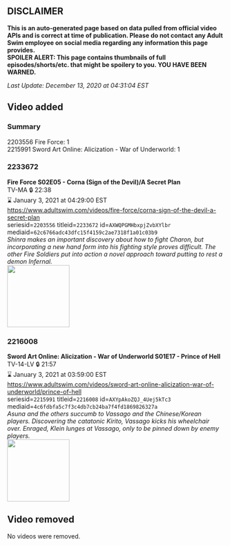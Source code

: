 ## DISCLAIMER
**This is an auto-generated page based on data pulled from official video APIs and is correct at time of publication. Please do not contact any Adult Swim employee on social media regarding any information this page provides.**  
**SPOILER ALERT: This page contains thumbnails of full episodes/shorts/etc. that might be spoilery to you. YOU HAVE BEEN WARNED.**  

_Last Update: December 13, 2020 at 04:31:04 EST_
## Video added
### Summary
2203556 Fire Force: 1  
2215991 Sword Art Online: Alicization - War of Underworld: 1  
### 2233672
**Fire Force S02E05 - Corna (Sign of the Devil)/A Secret Plan**  
TV-MA 🔒 22:38  
⌛ January 3, 2021 at 04:29:00 EST  
https://www.adultswim.com/videos/fire-force/corna-sign-of-the-devil-a-secret-plan  
seriesid=`2203556` titleid=`2233672` id=`AXWQPGMHbxpjZvbXYlbr` mediaid=`62c6766adc43dfc15f4159c2ae7318f1a01c03b9`  
_Shinra makes an important discovery about how to fight Charon, but incorporating a new hand form into his fighting style proves difficult. The other Fire Soldiers put into action a novel approach toward putting to rest a demon Infernal._  
<a href="https://media.cdn.adultswim.com/uploads/20201103/thumbnails/2_201131731161-FireForce2_029.jpg"><img src="https://media.cdn.adultswim.com/uploads/20201103/thumbnails/2_201131731161-FireForce2_029.jpg" height="144px" /></a>
### 2216008
**Sword Art Online: Alicization - War of Underworld S01E17 - Prince of Hell**  
TV-14-LV 🔒 21:57  
⌛ January 3, 2021 at 03:59:00 EST  
https://www.adultswim.com/videos/sword-art-online-alicization-war-of-underworld/prince-of-hell  
seriesid=`2215991` titleid=`2216008` id=`AXYpAkoZQJ_4Uej5kTc3` mediaid=`4c6fdbfa5c7f3c4db7cb24ba7f4fd1869826327a`  
_Asuna and the others succumb to Vassago and the Chinese/Korean players. Discovering the catatonic Kirito, Vassago kicks his wheelchair over. Enraged, Klein lunges at Vassago, only to be pinned down by enemy players._  
<a href="https://media.cdn.adultswim.com/uploads/20201203/thumbnails/2_20123929425-SAO_WoU_017.jpg"><img src="https://media.cdn.adultswim.com/uploads/20201203/thumbnails/2_20123929425-SAO_WoU_017.jpg" height="144px" /></a>
## Video removed
No videos were removed.  
